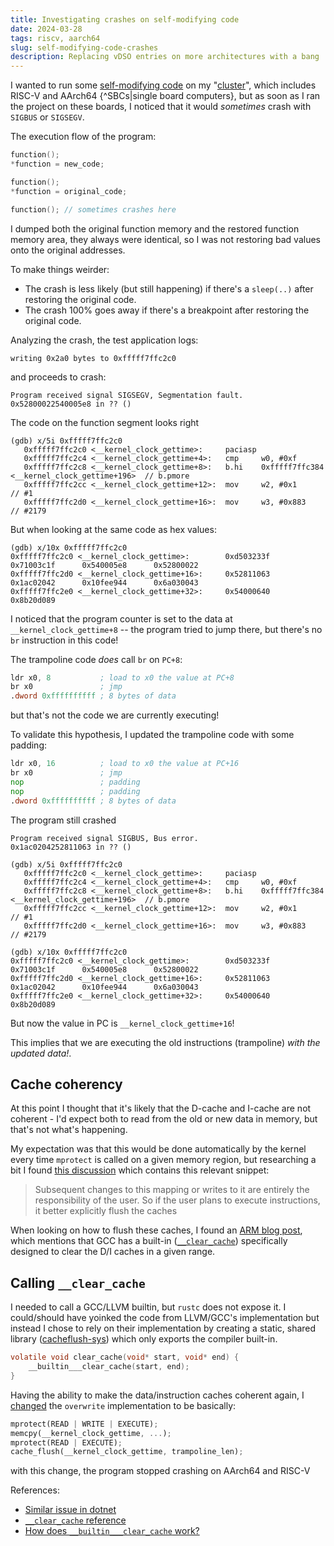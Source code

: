 ```yaml
---
title: Investigating crashes on self-modifying code
date: 2024-03-28
tags: riscv, aarch64
slug: self-modifying-code-crashes
description: Replacing vDSO entries on more architectures with a bang
---
```


I wanted to run some [self-modifying code](/cursing-a-process-vdso-for-time-hacking.html) on my "[cluster](/cross-arch-nomad.html)", which includes RISC-V and AArch64 {^SBCs|single board computers}, but as soon as I ran the project on these boards, I noticed that it would _sometimes_ crash with `SIGBUS` or `SIGSEGV`.

The execution flow of the program:

```c
function();
*function = new_code;

function();
*function = original_code;

function(); // sometimes crashes here
```

I dumped both the original function memory and the restored function memory area, they always were identical, so I was not restoring bad values onto the original addresses.

To make things weirder:

* The crash is less likely (but still happening) if there's a `sleep(..)` after restoring the original code.
* The crash 100% goes away if there's a breakpoint after restoring the original code.


Analyzing the crash, the test application logs:
```
writing 0x2a0 bytes to 0xfffff7ffc2c0
```

and proceeds to crash:
```
Program received signal SIGSEGV, Segmentation fault.
0x52800022540005e8 in ?? ()
```

The code on the function segment looks right
```
(gdb) x/5i 0xfffff7ffc2c0
   0xfffff7ffc2c0 <__kernel_clock_gettime>:     paciasp
   0xfffff7ffc2c4 <__kernel_clock_gettime+4>:   cmp     w0, #0xf
   0xfffff7ffc2c8 <__kernel_clock_gettime+8>:   b.hi    0xfffff7ffc384 <__kernel_clock_gettime+196>  // b.pmore
   0xfffff7ffc2cc <__kernel_clock_gettime+12>:  mov     w2, #0x1                        // #1
   0xfffff7ffc2d0 <__kernel_clock_gettime+16>:  mov     w3, #0x883                      // #2179
```

But when looking at the same code as hex values:
```
(gdb) x/10x 0xfffff7ffc2c0
0xfffff7ffc2c0 <__kernel_clock_gettime>:        0xd503233f      0x71003c1f      0x540005e8      0x52800022
0xfffff7ffc2d0 <__kernel_clock_gettime+16>:     0x52811063      0x1ac02042      0x10fee944      0x6a030043
0xfffff7ffc2e0 <__kernel_clock_gettime+32>:     0x54000640      0x8b20d089
```

I noticed that the program counter is set to the data at `__kernel_clock_gettime+8` -- the program tried to jump there, but there's no `br` instruction in this code!

The trampoline code _does_ call `br` on `PC+8`:

```asm
ldr x0, 8 			; load to x0 the value at PC+8
br x0 				; jmp
.dword 0xffffffffff ; 8 bytes of data
```
but that's not the code we are currently executing!

To validate this hypothesis, I updated the trampoline code with some padding:

```asm
ldr x0, 16 			; load to x0 the value at PC+16
br x0 				; jmp
nop 				; padding
nop 				; padding
.dword 0xffffffffff ; 8 bytes of data
```

The program still crashed
```
Program received signal SIGBUS, Bus error.
0x1ac0204252811063 in ?? ()

(gdb) x/5i 0xfffff7ffc2c0
   0xfffff7ffc2c0 <__kernel_clock_gettime>:     paciasp
   0xfffff7ffc2c4 <__kernel_clock_gettime+4>:   cmp     w0, #0xf
   0xfffff7ffc2c8 <__kernel_clock_gettime+8>:   b.hi    0xfffff7ffc384 <__kernel_clock_gettime+196>  // b.pmore
   0xfffff7ffc2cc <__kernel_clock_gettime+12>:  mov     w2, #0x1                        // #1
   0xfffff7ffc2d0 <__kernel_clock_gettime+16>:  mov     w3, #0x883                      // #2179

(gdb) x/10x 0xfffff7ffc2c0
0xfffff7ffc2c0 <__kernel_clock_gettime>:        0xd503233f      0x71003c1f      0x540005e8      0x52800022
0xfffff7ffc2d0 <__kernel_clock_gettime+16>:     0x52811063      0x1ac02042      0x10fee944      0x6a030043
0xfffff7ffc2e0 <__kernel_clock_gettime+32>:     0x54000640      0x8b20d089
```

But now the value in PC is `__kernel_clock_gettime+16`!

This implies that we are executing the old instructions (trampoline) _with the updated data!_.

## Cache coherency
At this point I thought that it's likely that the D-cache and I-cache are not coherent - I'd expect both to read from the old or new data in memory, but that's not what's happening.

My expectation was that this would be done automatically by the kernel every time `mprotect` is called on a given memory region, but researching a bit I found [this discussion](https://patchwork.kernel.org/project/linux-arm-kernel/patch/1464088597-8820-1-git-send-email-thunder.leizhen@huawei.com/) which contains this relevant snippet:

> Subsequent changes to this mapping or writes to it are entirely the responsibility of the user.
> So if the user plans to execute instructions, it better explicitly flush the caches

When looking on how to flush these caches, I found an [ARM blog post](https://community.arm.com/arm-community-blogs/b/architectures-and-processors-blog/posts/caches-and-self-modifying-code), which mentions that GCC has a built-in ([`__clear_cache`](https://gcc.gnu.org/onlinedocs/gcc/Other-Builtins.html#index-_005f_005fbuiltin_005f_005f_005fclear_005fcache)) specifically designed to clear the D/I caches in a given range. 

## Calling `__clear_cache`

I needed to call a GCC/LLVM builtin, but `rustc` does not expose it. I could/should have yoinked the code from LLVM/GCC's implementation but instead I chose to rely on their implementation by creating a static, shared library ([cacheflush-sys](https://github.com/DavidVentura/cacheflush-sys)) which only exports the compiler built-in.

```c
volatile void clear_cache(void* start, void* end) {
    __builtin___clear_cache(start, end);
}
```
Having the ability to make the data/instruction caches coherent again, I [changed](https://github.com/DavidVentura/tpom/pull/4/files) the `overwrite` implementation to be basically:

```rust
mprotect(READ | WRITE | EXECUTE);
memcpy(__kernel_clock_gettime, ...);
mprotect(READ | EXECUTE);
cache_flush(__kernel_clock_gettime, trampoline_len);
```
with this change, the program stopped crashing on AArch64 and RISC-V


References:
* [Similar issue in dotnet](https://github.com/dotnet/runtime/issues/8825) 
* [`__clear_cache` reference](https://gcc.gnu.org/onlinedocs/gcc/Other-Builtins.html#index-_005f_005fbuiltin_005f_005f_005fclear_005fcache)
* [How does `__builtin___clear_cache` work?](https://stackoverflow.com/questions/35741814/how-does-builtin-clear-cache-work)
